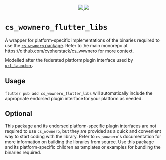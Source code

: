 <p align="center">
  <a href="https://pub.dev/packages/cs_wownero_flutter_libs">
    <img src="https://img.shields.io/pub/v/cs_wownero_flutter_libs?label=pub.dev&labelColor=333940&logo=dart">
  </a>
  <a href="https://github.com/invertase/melos">
    <img src="https://img.shields.io/badge/maintained%20with-melos-f700ff.svg?style=flat-square">
  </a>
</p>

# `cs_wownero_flutter_libs`
A wrapper for platform-specific implementations of the binaries required to use 
the [`cs_wownero` package](https://pub.dev/packages/cs_wownero).  Refer to the 
main monorepo at https://github.com/cypherstack/cs_wownero for more context.

Modelled after the federated platform plugin interface used by 
[`url_launcher`](https://github.com/flutter/packages/tree/main/packages/url_launcher).

## Usage
`flutter pub add cs_wownero_flutter_libs` will automatically include the 
appropriate endorsed plugin interface for your platform as needed.

## Optional
This package and its endorsed platform-specific plugin interfaces are not 
required to use `cs_wownero`, but they are provided as a quick and convenient way 
to start coding with the library.  Refer to `cs_wownero`'s documentation for more 
information on building the libraries from source.  Use this package and its 
platform-specific children as templates or examples for bundling the binaries 
required.
